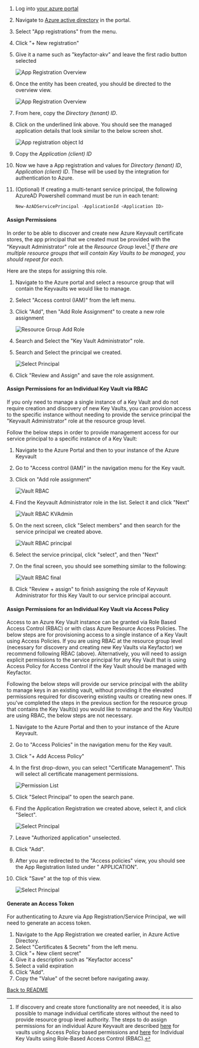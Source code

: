 1) Log into [your azure portal](https://portal.azure.com)

1) Navigate
   to [Azure active directory](https://portal.azure.com/#blade/Microsoft_AAD_IAM/ActiveDirectoryMenuBlade/Overview) in
   the portal.

1) Select "App registrations" from the menu.

1) Click "+ New registration"

1) Give it a name such as "keyfactor-akv" and leave the first radio button selected

   ![App Registration Overview](/Images/app-registration.PNG)

1) Once the entity has been created, you should be directed to the overview view.

   ![App Registration Overview](/Images/managed-app-link.png)

1) From here, copy the _Directory (tenant) ID_.

1) Click on the underlined link above. You should see the managed application details that look similar to the below
   screen shot.

   ![App registration object Id](/Images/objectId.png)

1) Copy the _Application (client) ID_

1) Now we have a App registration and values for  _Directory (tenant) ID_, _Application (client) ID_. These will be used
   by the integration for authentication to Azure.

1) (Optional) If creating a multi-tenant service principal, the following AzureAD Powershell command must be run in each
   tenant:
   ``` Powershell
   New-AzADServicePrincipal -ApplicationId <Application ID>
   ```

#### Assign Permissions

In order to be able to discover and create new Azure Keyvault certificate stores, the app principal that we created must
be provided with the "Keyvault Administrator" role at the _Resource Group_ level.[^1]
_If there are multiple resource groups that will contain Key Vaults to be managed, you should repeat for each._

Here are the steps for assigning this role.

1) Navigate to the Azure portal and select a resource group that will contain the Keyvaults we would like to manage.
1) Select "Access control (IAM)" from the left menu.
1) Click "Add", then "Add Role Assignment" to create a new role assignment

   ![Resource Group Add Role](/Images/resource-group-add-role.PNG)
1) Search and Select the "Key Vault Administrator" role.
1) Search and Select the principal we created.

   ![Select Principal](/Images/rg-role-select-principal.PNG)
1) Click "Review and Assign" and save the role assignment.

[^1]: If discovery and create store functionality are not neeeded, it is also possible to manage individual certificate
stores without the need to provide resource group level authority. The steps to do assign permissions for an individual
Azure Keyvault are described [here](#assign-permissions-for-an-individual-key-vault-via-access-policy) for vaults using
Access Policy based permissions and [here](#assign-permissions-for-an-individual-key-vault-via-rbac) for Individual Key
Vaults using Role-Based Access Control (RBAC).

#### Assign Permissions for an Individual Key Vault via RBAC

If you only need to manage a single instance of a Key Vault and do not require creation and discovery of new Key Vaults,
you can provision access to the specific instance without needing to provide the service principal the "Keyvault
Administrator" role at the resource group level.

Follow the below steps in order to provide management access for our service principal to a specific instance of a Key
Vault:

1) Navigate to the Azure Portal and then to your instance of the Azure Keyvault

1) Go to "Access control (IAM)" in the navigation menu for the Key vault.

1) Click on "Add role assignment"

   ![Vault RBAC](/Images/vault-rbac.png)

1) Find the Keyvault Administrator role in the list. Select it and click "Next"

   ![Vault RBAC KVAdmin](/Images/vault-rbac-kvadmin.png)

1) On the next screen, click "Select members" and then search for the service principal we created above.

   ![Vault RBAC principal](/Images/vault-rbac-principal.png)

1) Select the service principal, click "select", and then "Next"

1) On the final screen, you should see something similar to the following:

   ![Vault RBAC final](/Images/vault-rbac-final.png)

1) Click "Review + assign" to finish assigning the role of Keyvault Administrator for this Key Vault to our service
   principal account.

#### Assign Permissions for an Individual Key Vault via Access Policy

Access to an Azure Key Vault instance can be granted via Role Based Access Control (RBAC) or with class Azure Resource
Access Policies. The below steps are for provisioning access to a single instance of a Key Vault using Access Policies.
If you are using RBAC at the resource group level (necessary for discovery and creating new Key Vaults via Keyfactor) we
recommend following RBAC (above). Alternatively, you will need to assign explicit permissions to the service principal
for any Key Vault that is using Access Policy for Access Control if the Key Vault should be managed with Keyfactor.

Following the below steps will provide our service principal with the ability to manage keys in an existing vault,
without providing it the elevated permissions required for discovering existing vaults or creating new ones. If you've
completed the steps in the previous section for the resource group that contains the Key Vault(s) you would like to
manage and the Key Vault(s) are using RBAC, the below steps are not necessary.

1) Navigate to the Azure Portal and then to your instance of the Azure Keyvault.

1) Go to "Access Policies" in the navigation menu for the Key vault.

1) Click "+ Add Access Policy"

1) In the first drop-down, you can select "Certificate Management". This will select all certificate management
   permissions.

   ![Permission List](/Images/cert-mgmt-perm-list.PNG)

1) Click "Select Principal" to open the search pane.

1) Find the Application Registration we created above, select it, and click "Select".

   ![Select Principal](/Images/select-principal.PNG)

1) Leave "Authorized application" unselected.

1) Click "Add".

1) After you are redirected to the "Access policies" view, you should see the App Registration listed under "
   APPLICATION".

1) Click "Save" at the top of this view.

   ![Select Principal](/Images/save-access-policy.PNG)

#### Generate an Access Token

For authenticating to Azure via App Registration/Service Principal, we will need to generate an access token.

1) Navigate to the App Registration we created earlier, in Azure Active Directory.
1) Select "Certificates & Secrets" from the left menu.
1) Click "+ New client secret"
1) Give it a description such as "Keyfactor access"
1) Select a valid expiration
1) Click "Add".
1) Copy the "Value" of the secret before navigating away.

[Back to README](README.md#create-a-service-principal)
 

